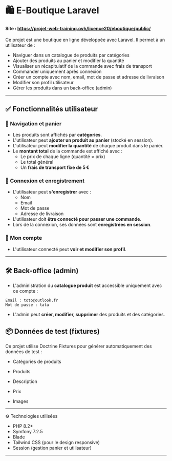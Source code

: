 # 🛍️ E-Boutique Laravel

#### Site : https://projet-web-training.ovh/licence20/eboutique/public/

Ce projet est une boutique en ligne développée avec Laravel. Il permet à un utilisateur de :

- Naviguer dans un catalogue de produits par catégories
- Ajouter des produits au panier et modifier la quantité
- Visualiser un récapitulatif de la commande avec frais de transport
- Commander uniquement après connexion
- Créer un compte avec nom, email, mot de passe et adresse de livraison
- Modifier son profil utilisateur
- Gérer les produits dans un back-office (admin)

---

## ✅ Fonctionnalités utilisateur

### 🧭 Navigation et panier
- Les produits sont affichés par **catégories**.
- L'utilisateur peut **ajouter un produit au panier** (stocké en session).
- L'utilisateur peut **modifier la quantité** de chaque produit dans le panier.
- Le **montant total** de la commande est affiché avec :
  - Le prix de chaque ligne (quantité × prix)
  - Le total général
  - Un **frais de transport fixe de 5 €**

### 🔐 Connexion et enregistrement
- L'utilisateur peut **s'enregistrer** avec :
  - Nom
  - Email
  - Mot de passe
  - Adresse de livraison
- L'utilisateur doit **être connecté pour passer une commande**.
- Lors de la connexion, ses données sont **enregistrées en session**.

### 👤 Mon compte
- L'utilisateur connecté peut **voir et modifier son profil**.

---

## 🛠️ Back-office (admin)

- L'administration du **catalogue produit** est accessible uniquement avec ce compte :

```
Email : toto@outlook.fr
Mot de passe : tata
```

- L'admin peut **créer, modifier, supprimer** des produits et des catégories.



##  📦 Données de test (fixtures)
Ce projet utilise Doctrine Fixtures pour générer automatiquement des données de test :

- Catégories de produits

- Produits

- Description

- Prix

- Images


---

 ⚙️ Technologies utilisées

- PHP 8.2+
- Symfony 7.2.5
- Blade
- Tailwind CSS (pour le design responsive)
- Session (gestion panier et utilisateur)

---

